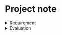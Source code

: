 # Project note

<details>
<summary>Requirement</summary>

- Mỗi bạn trong nhóm viết 3 Test cases cho 3 tính năng khác nhau trên app đó.
**Lưu ý: Các Test cases ko được trùng với các bạn khác.**

- Test cases của bạn nào thì bạn đó sẽ dùng TestArchitect để tự động hóa những Test case đó.

- Nhóm tạo 1 repo chung, đặt tên repo: NhomID_AUT (ví dụ: Nhom01_App01)

- Nhóm tạo số lượng repo users tương ứng với số người trong nhóm, username đặt theo quy tắc: tên.họ (ví dụ: Nhóm có 2 người => tạo 2 repo users: ten1.ho1; ten2.ho2). Mỗi người tự đổi password cho user tương ứng của mình.

- Dùng user tên họ của mình khi làm bài tập nhóm. KO dùng user 'administrator' khi làm bài tập nhóm.
</details>

<details>
<summary>Evaluation</summary>
Tiêu chí đánh giá: Khi thỏa tất cả các tiêu chí phía dưới đây sẽ được 10đ.

1. Đặt tên theo quy tắc

2. Scripts được tổ chức tốt (Test module, TC, Actions, Interface) -> lên kế hoạch, có big picture trước khi thực hiện.

3. Tất cả TCs được viết theo phương pháp ABT (thông qua phân tích TMs, TCs, High-level actions) -> 1đ. Ko thỏa thì trừ 1đ.

4. Interface:

    - Rõ ràng, sạch đẹp, đặt tên dễ hiểu và hình dung.

    - Control ko được bắt trùng.

5. Test Module, Test cases:

    - Phải run được.

    - Phải run đúng như được viết ra. Ko bị thiếu step, hay dư step. Ko bị thiếu VP hay dư VP.

    - Biến phải được đặt tên và khai báo tốt (ko có biến trùng, ko có biến khai báo nhưng ko xài).

    - Luôn có Initial (chuẩn bị test data, có hoặc ko precondition cho Test Module) và Final (dọn môi trường - trả lại trạng thái trước khi run, xóa data được tạo trong quá trình chạy test, v..v..).

    - Phải có test objectives. Test case phải có test steps đầy đủ.

6. High-level actions:

    - Biến được đặt tên và khai báo tốt (ko có biến trùng, ko đc có biến khai báo nhưng ko xài).

    - Phần phụ thêm, ko bắt buộc: Nếu có phân biệt tốt loại biến khi sử dụng (local hay global) cộng 0.5đ.

    - Action phải được viết theo cách có thể tái sử dụng, dễ sử dụng theo người dùng (ko phải theo người viết). Tránh dup code (đoạn code lặp lại chỗ khác), hay viết nhưng ko dùng / ko có ý nghĩa.

    - Bên trong Action nếu có comment đầy đủ, đánh dấu từng bước/khâu xử lý bên trong để người khác dễ dàng đọc hiểu. Thì được cộng 0.5đ.

<details>